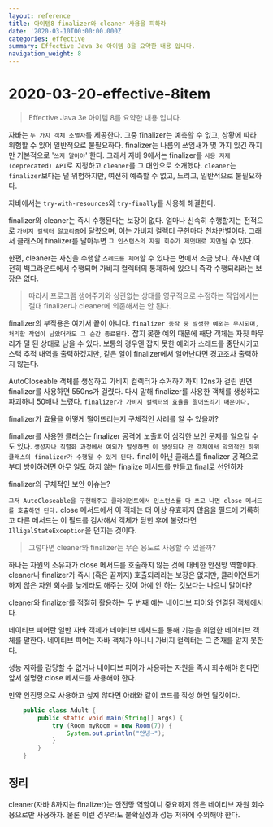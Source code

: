 ```yaml
---
layout: reference
title: 아이템8 finalizer와 cleaner 사용을 피하라
date: '2020-03-10T00:00:00.000Z'
categories: effective
summary: Effective Java 3e 아이템 8을 요약한 내용 입니다.
navigation_weight: 8
---
```


# 2020-03-20-effective-8item

> Effective Java 3e 아이템 8를 요약한 내용 입니다.

자바는 `두 가지 객체 소멸자`를 제공한다. 그중 finalizer는 예측할 수 없고, 상황에 따라 위험할 수 있어 일반적으로 불필요하다. finalizer는 나름의 쓰임새가 몇 가지 있긴 하지만 기본적으로 '`쓰지 말아야`' 한다. 그래서 자바 9에서는 finalizer를 `사용 자제(deprecated) API`로 지정하고 `cleaner`를 그 대안으로 소개했다. `cleaner`는 `finalizer`보다는 덜 위험하지만, 여전히 예측할 수 없고, 느리고, 일반적으로 불필요하다.

자바에서는 `try-with-resources`와 `try-finally`를 사용해 해결한다.

finalizer와 cleaner는 즉시 수행된다는 보장이 없다. 얼마나 신속히 수행할지는 전적으로 `가비지 컬렉터 알고리즘`에 달렸으며, 이는 가비지 컬렉터 구현마다 천차만별이다. 그래서 클래스에 finalizer를 달아두면 `그 인스턴스의 자원 회수가 제멋대로 지연`될 수 있다.

한편, cleaner는 자신을 수행할 `스레드를 제어`할 수 있다는 면에서 조금 낫다. 하지만 여전히 백그라운드에서 수행되며 가비지 컬렉터의 통제하에 있으니 즉각 수행되리라는 보장은 없다.

> 따라서 프로그램 생애주기와 상관없는 상태를 영구적으로 수정하는 작업에서는 절대 finalizer나 cleaner에 의존해서는 안 된다.

finalizer의 부작용은 여기서 끝이 아니다. `finalizer 동작 중 발생한 예외는 무시되며, 처리할 작업이 남았더라도 그 순간 종료된다.` 잡지 못한 예외 때문에 해당 객체는 자칫 마무리가 덜 된 상태로 남을 수 있다. 보통의 경우엔 잡지 못한 예외가 스레드를 중단시키고 스택 추적 내역을 출력하겠지만, 같은 일이 finalizer에서 일어난다면 경고조차 출력하지 않는다.

AutoCloseable 객체를 생성하고 가비지 컬렉터가 수거하기까지 12ns가 걸린 반면 finalizer를 사용하면 550ns가 걸렸다. 다시 말해 finalizer를 사용한 객체를 생성하고 파괴하니 50배나 느렸다. `finalizer가 가비지 컬렉터의 효율을 떨어뜨리기 때문이다.`

finalizer가 효율을 어떻게 떨어뜨리는지 구체적인 사례를 알 수 있을까?

finalizer를 사용한 클래스는 finalizer 공격에 노출되어 심각한 보안 문제를 일으킬 수도 있다. `생성자나 직렬화 과정에서 예외가 발생하면 이 생성되다 만 객체에서 악의적인 하위 클래스의 finalizer가 수행될 수 있게 된다.` final이 아닌 클래스를 finalizer 공격으로부터 방어하려면 아무 일도 하지 않는 finalize 메서드를 만들고 final로 선언하자

finalizer의 구체적인 보안 이슈는?

`그저 AutoCloseable을 구현해주고 클라이언트에서 인스턴스를 다 쓰고 나면 close 메서드를 호출하면 된다.` close 메서드에서 이 객체는 더 이상 유효하지 않음을 필드에 기록하고 다른 메서드는 이 필드를 검사해서 객체가 닫힌 후에 불렸다면 `IlligalStateException`을 던지는 것이다.

> 그렇다면 cleaner와 finalizer는 무슨 용도로 사용할 수 있을까?

하나는 자원의 소유자가 close 메서드를 호출하지 않는 것에 대비한 안전망 역할이다. cleaner나 finalizer가 즉시 \(혹은 끝까지\) 호출되리라는 보장은 없지만, 클라이언트가 하지 않은 자원 회수를 늦게라도 해주는 것이 아예 안 하는 것보다는 나으니 말이다?

cleaner와 finalizer를 적절히 활용하는 두 번째 예는 네이티브 피어와 연결된 객체에서다.

네이티브 피어란 일반 자바 객체가 네이티브 메서드를 통해 기능을 위임한 네이티브 객체를 말한다. 네이티브 피어는 자바 객체가 아니니 가비지 컬렉터는 그 존재를 알지 못한다.

성능 저하를 감당할 수 없거나 네이티브 피어가 사용하는 자원을 즉시 회수해야 한다면 앞서 설명한 close 메서드를 사용해야 한다.

만약 안전망으로 사용하고 싶지 않다면 아래와 같이 코드를 작성 하면 될것이다.

```java
    public class Adult {
        public static void main(String[] args) {
            try (Room myRoom = new Room(7)) {
                System.out.println("안녕~");
            }
        }
    }
```

## 정리

cleaner\(자바 8까지는 finalizer\)는 안전망 역할이니 중요하지 않은 네이티브 자원 회수용으로만 사용하자. 물론 이런 경우라도 불확실성과 성능 저하에 주의해야 한다.

